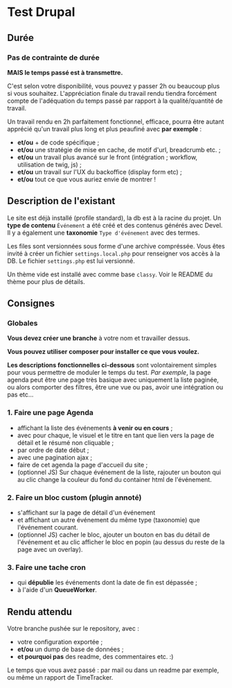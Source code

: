 # Test Drupal

## Durée
### Pas de contrainte de durée
**MAIS le temps passé est à transmettre.**

C'est selon votre disponibilité, vous pouvez y passer 2h ou beaucoup plus si vous souhaitez. L'appréciation finale du travail rendu tiendra forcément compte de l'adéquation du temps passé par rapport à la qualité/quantité de travail.

Un travail rendu en 2h parfaitement fonctionnel, efficace, pourra être autant apprécié qu'un travail plus long et plus peaufiné avec **par exemple** :

* **et/ou** + de code spécifique ;
* **et/ou** une stratégie de mise en cache, de motif d'url, breadcrumb etc. ;
* **et/ou** un travail plus avancé sur le front (intégration ; workflow, utilisation de twig, js) ;
* **et/ou** un travail sur l'UX du backoffice (display form etc) ;
* **et/ou** tout ce que vous auriez envie de montrer !



## Description de l'existant
Le site est déjà installé (profile standard), la db est à la racine du projet.
Un **type de contenu** `Événement` a été créé et des contenus générés avec Devel. Il y a également une **taxonomie** `Type d'événement` avec des termes.

Les files sont versionnées sous forme d'une archive compréssée. Vous êtes invité à créer un fichier `settings.local.php` pour renseigner vos accès à la DB. Le fichier `settings.php` est lui versionné.

Un thème vide est installé avec comme base `classy`. Voir le README du thème pour plus de détails.

## Consignes

### Globales

**Vous devez créer une branche** à votre nom et travailler dessus.

**Vous pouvez utiliser composer pour installer ce que vous voulez.**

**Les descriptions fonctionnelles ci-dessous** sont volontairement simples pour vous permettre de moduler le temps du test.
*Par exemple*, la page agenda peut être une page très basique avec uniquement la liste paginée, ou alors comporter des filtres, être une vue ou pas, avoir une intégration ou pas etc...


### 1. Faire une page Agenda
* affichant la liste des événements **à venir ou en cours** ;
* avec pour chaque, le visuel et le titre en tant que lien vers la page de détail et le résumé non cliquable ;
* par ordre de date début ;
* avec une pagination ajax ;
* faire de cet agenda la page d'accueil du site ;
* (optionnel JS) Sur chaque événement de la liste, rajouter un bouton qui au clic change la couleur du fond du container html de l'événement.

### 2. Faire un bloc custom (plugin annoté)
* s'affichant sur la page de détail d'un événement
* et affichant un autre événement du même type (taxonomie) que l'événement courant.
* (optionnel JS) cacher le bloc, ajouter un bouton en bas du détail de l'événement et au clic afficher le bloc en popin (au dessus du reste de la page avec un overlay).

### 3. Faire une tache cron
* qui **dépublie** les événements dont la date de fin est dépassée ;
* à l'aide d'un **QueueWorker**.

## Rendu attendu
Votre branche pushée sur le repository, avec :

* votre configuration exportée ;
* **et/ou** un dump de base de données ;
* **et pourquoi pas** des readme, des commentaires etc. :)

Le temps que vous avez passé : par mail ou dans un readme par exemple, ou même un rapport de TimeTracker.

